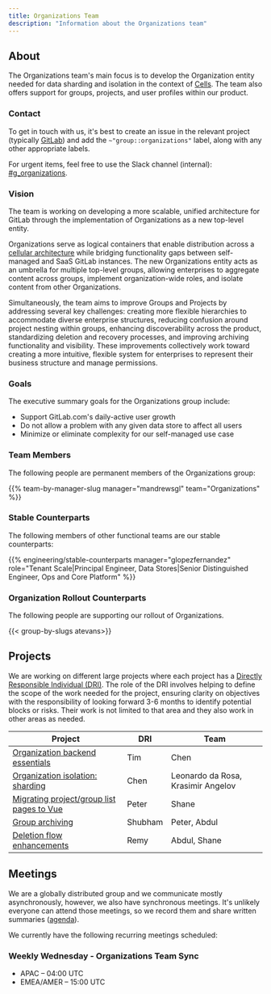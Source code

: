 ```yaml
---
title: Organizations Team
description: "Information about the Organizations team"
---
```


## About

The Organizations team's main focus is to develop the Organization entity needed for data sharding and isolation in the context of [Cells](/handbook/engineering/architecture/design-documents/cells/). The team also offers support for groups, projects, and user profiles within our product.

### Contact

To get in touch with us, it's best to create an issue in the relevant
project (typically [GitLab](https://gitlab.com/gitlab-org/gitlab/-/issues/?sort=created_date&state=opened&first_page_size=100)) and add the
`~"group::organizations"` label, along with any other appropriate labels.

For urgent items, feel free to use the Slack channel (internal): [#g_organizations](https://gitlab.slack.com/archives/g_organizations).

### Vision

The team is working on developing a more scalable, unified architecture for GitLab through the implementation of Organizations as a new top-level entity.

Organizations serve as logical containers that enable distribution across a [cellular architecture](/handbook/engineering/architecture/design-documents/cells/) while bridging functionality gaps between self-managed and SaaS GitLab instances.
The new Organizations entity acts as an umbrella for multiple top-level groups, allowing enterprises to aggregate content across groups, implement organization-wide roles, and isolate content from other Organizations.

Simultaneously, the team aims to improve Groups and Projects by addressing several key challenges: creating more flexible hierarchies to accommodate diverse enterprise structures, reducing confusion around project nesting within groups, enhancing discoverability across the product, standardizing deletion and recovery processes, and improving archiving functionality and visibility.
These improvements collectively work toward creating a more intuitive, flexible system for enterprises to represent their business structure and manage permissions.

### Goals

The executive summary goals for the Organizations group include:

- Support GitLab.com's daily-active user growth
- Do not allow a problem with any given data store to affect all users
- Minimize or eliminate complexity for our self-managed use case

### Team Members

The following people are permanent members of the Organizations group:

{{% team-by-manager-slug manager="mandrewsgl" team="Organizations" %}}

### Stable Counterparts

The following members of other functional teams are our stable counterparts:

{{% engineering/stable-counterparts manager="glopezfernandez" role="Tenant Scale|Principal Engineer, Data Stores|Senior Distinguished Engineer, Ops and Core Platform" %}}

### Organization Rollout Counterparts

The following people are supporting our rollout of Organizations.

{{< group-by-slugs atevans>}}

## Projects

We are working on different large projects where each project has a [Directly Responsible Individual (DRI)](/handbook/people-group/directly-responsible-individuals/).
The role of the DRI involves helping to define the scope of the work needed for
the project, ensuring clarity on objectives with the responsibility of looking
forward 3-6 months to identify potential blocks or risks. Their work is not
limited to that area and they also work in other areas as needed.

| Project | DRI     | Team                               |
| ------ |---------|------------------------------------|
| [Organization backend essentials](https://gitlab.com/groups/gitlab-org/-/epics/14111) | Tim     | Chen                               |
| [Organization isolation: sharding](https://gitlab.com/groups/gitlab-org/-/epics/11670) | Chen    | Leonardo da Rosa, Krasimir Angelov |
| [Migrating project/group list pages to Vue](https://gitlab.com/gitlab-org/gitlab/-/issues/460856) | Peter   | Shane                              |
| [Group archiving](https://gitlab.com/groups/gitlab-org/-/epics/15019)| Shubham | Peter, Abdul                           |
| [Deletion flow enhancements](https://gitlab.com/groups/gitlab-org/-/epics/10087) | Remy    | Abdul, Shane                       |

## Meetings

We are a globally distributed group and we communicate mostly asynchronously,
however, we also have synchronous meetings. It's unlikely everyone can attend
those meetings, so we record them and share written summaries ([agenda](https://docs.google.com/document/d/1Z90O_U3mrUoRkmeb5ZqtoM351ASoRTnuFiuou4IMY_k/edit?tab=t.0#heading=h.cbjs5jlz67tt)).

We currently have the following recurring meetings scheduled:

### Weekly Wednesday - Organizations Team Sync

- APAC – 04:00 UTC
- EMEA/AMER – 15:00 UTC
